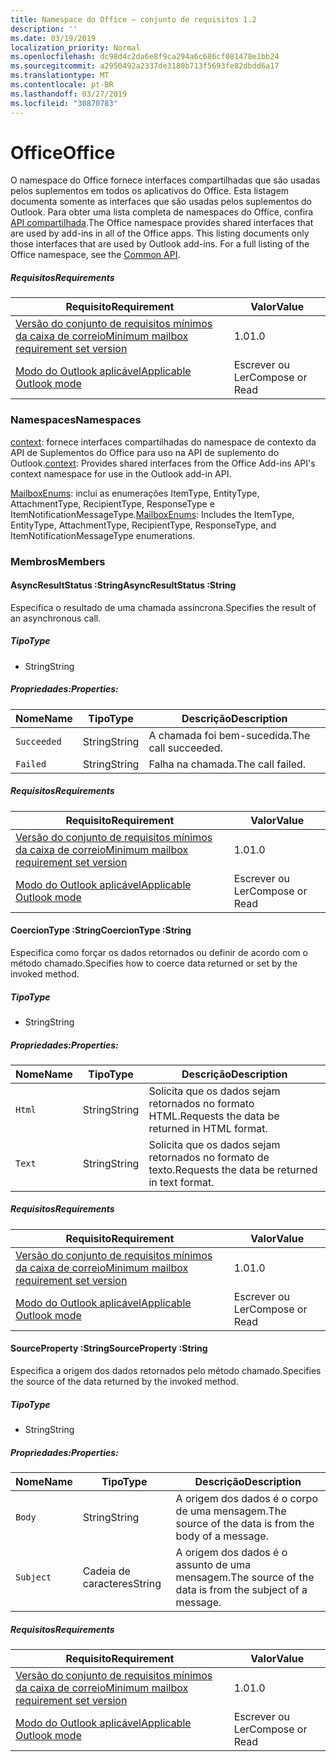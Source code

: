 ```yaml
---
title: Namespace do Office – conjunto de requisitos 1.2
description: ''
ms.date: 03/19/2019
localization_priority: Normal
ms.openlocfilehash: dc98d4c2da6e8f9ca294a6c686cf081478e1bb24
ms.sourcegitcommit: a2950492a2337de3180b713f5693fe82dbdd6a17
ms.translationtype: MT
ms.contentlocale: pt-BR
ms.lasthandoff: 03/27/2019
ms.locfileid: "30870783"
---
```

# <a name="office"></a><span data-ttu-id="124a4-102">Office</span><span class="sxs-lookup"><span data-stu-id="124a4-102">Office</span></span>

<span data-ttu-id="124a4-p101">O namespace do Office fornece interfaces compartilhadas que são usadas pelos suplementos em todos os aplicativos do Office. Esta listagem documenta somente as interfaces que são usadas pelos suplementos do Outlook. Para obter uma lista completa de namespaces do Office, confira [API compartilhada](/javascript/api/office).</span><span class="sxs-lookup"><span data-stu-id="124a4-p101">The Office namespace provides shared interfaces that are used by add-ins in all of the Office apps. This listing documents only those interfaces that are used by Outlook add-ins. For a full listing of the Office namespace, see the [Common API](/javascript/api/office).</span></span>

##### <a name="requirements"></a><span data-ttu-id="124a4-105">Requisitos</span><span class="sxs-lookup"><span data-stu-id="124a4-105">Requirements</span></span>

|<span data-ttu-id="124a4-106">Requisito</span><span class="sxs-lookup"><span data-stu-id="124a4-106">Requirement</span></span>| <span data-ttu-id="124a4-107">Valor</span><span class="sxs-lookup"><span data-stu-id="124a4-107">Value</span></span>|
|---|---|
|[<span data-ttu-id="124a4-108">Versão do conjunto de requisitos mínimos da caixa de correio</span><span class="sxs-lookup"><span data-stu-id="124a4-108">Minimum mailbox requirement set version</span></span>](/office/dev/add-ins/reference/requirement-sets/outlook-api-requirement-sets)| <span data-ttu-id="124a4-109">1.0</span><span class="sxs-lookup"><span data-stu-id="124a4-109">1.0</span></span>|
|[<span data-ttu-id="124a4-110">Modo do Outlook aplicável</span><span class="sxs-lookup"><span data-stu-id="124a4-110">Applicable Outlook mode</span></span>](/outlook/add-ins/#extension-points)| <span data-ttu-id="124a4-111">Escrever ou Ler</span><span class="sxs-lookup"><span data-stu-id="124a4-111">Compose or Read</span></span>|

### <a name="namespaces"></a><span data-ttu-id="124a4-112">Namespaces</span><span class="sxs-lookup"><span data-stu-id="124a4-112">Namespaces</span></span>

<span data-ttu-id="124a4-113">[context](office.context.md): fornece interfaces compartilhadas do namespace de contexto da API de Suplementos do Office para uso na API de suplemento do Outlook.</span><span class="sxs-lookup"><span data-stu-id="124a4-113">[context](office.context.md): Provides shared interfaces from the Office Add-ins API's context namespace for use in the Outlook add-in API.</span></span>

<span data-ttu-id="124a4-114">[MailboxEnums](/javascript/api/outlook_1_2/office.mailboxenums.attachmenttype): inclui as enumerações ItemType, EntityType, AttachmentType, RecipientType, ResponseType e ItemNotificationMessageType.</span><span class="sxs-lookup"><span data-stu-id="124a4-114">[MailboxEnums](/javascript/api/outlook_1_2/office.mailboxenums.attachmenttype): Includes the ItemType, EntityType, AttachmentType, RecipientType, ResponseType, and ItemNotificationMessageType enumerations.</span></span>

### <a name="members"></a><span data-ttu-id="124a4-115">Membros</span><span class="sxs-lookup"><span data-stu-id="124a4-115">Members</span></span>

####  <a name="asyncresultstatus-string"></a><span data-ttu-id="124a4-116">AsyncResultStatus :String</span><span class="sxs-lookup"><span data-stu-id="124a4-116">AsyncResultStatus :String</span></span>

<span data-ttu-id="124a4-117">Especifica o resultado de uma chamada assíncrona.</span><span class="sxs-lookup"><span data-stu-id="124a4-117">Specifies the result of an asynchronous call.</span></span>

##### <a name="type"></a><span data-ttu-id="124a4-118">Tipo</span><span class="sxs-lookup"><span data-stu-id="124a4-118">Type</span></span>

*   <span data-ttu-id="124a4-119">String</span><span class="sxs-lookup"><span data-stu-id="124a4-119">String</span></span>

##### <a name="properties"></a><span data-ttu-id="124a4-120">Propriedades:</span><span class="sxs-lookup"><span data-stu-id="124a4-120">Properties:</span></span>

|<span data-ttu-id="124a4-121">Nome</span><span class="sxs-lookup"><span data-stu-id="124a4-121">Name</span></span>| <span data-ttu-id="124a4-122">Tipo</span><span class="sxs-lookup"><span data-stu-id="124a4-122">Type</span></span>| <span data-ttu-id="124a4-123">Descrição</span><span class="sxs-lookup"><span data-stu-id="124a4-123">Description</span></span>|
|---|---|---|
|`Succeeded`| <span data-ttu-id="124a4-124">String</span><span class="sxs-lookup"><span data-stu-id="124a4-124">String</span></span>|<span data-ttu-id="124a4-125">A chamada foi bem-sucedida.</span><span class="sxs-lookup"><span data-stu-id="124a4-125">The call succeeded.</span></span>|
|`Failed`| <span data-ttu-id="124a4-126">String</span><span class="sxs-lookup"><span data-stu-id="124a4-126">String</span></span>|<span data-ttu-id="124a4-127">Falha na chamada.</span><span class="sxs-lookup"><span data-stu-id="124a4-127">The call failed.</span></span>|

##### <a name="requirements"></a><span data-ttu-id="124a4-128">Requisitos</span><span class="sxs-lookup"><span data-stu-id="124a4-128">Requirements</span></span>

|<span data-ttu-id="124a4-129">Requisito</span><span class="sxs-lookup"><span data-stu-id="124a4-129">Requirement</span></span>| <span data-ttu-id="124a4-130">Valor</span><span class="sxs-lookup"><span data-stu-id="124a4-130">Value</span></span>|
|---|---|
|[<span data-ttu-id="124a4-131">Versão do conjunto de requisitos mínimos da caixa de correio</span><span class="sxs-lookup"><span data-stu-id="124a4-131">Minimum mailbox requirement set version</span></span>](/office/dev/add-ins/reference/requirement-sets/outlook-api-requirement-sets)| <span data-ttu-id="124a4-132">1.0</span><span class="sxs-lookup"><span data-stu-id="124a4-132">1.0</span></span>|
|[<span data-ttu-id="124a4-133">Modo do Outlook aplicável</span><span class="sxs-lookup"><span data-stu-id="124a4-133">Applicable Outlook mode</span></span>](/outlook/add-ins/#extension-points)| <span data-ttu-id="124a4-134">Escrever ou Ler</span><span class="sxs-lookup"><span data-stu-id="124a4-134">Compose or Read</span></span>|

####  <a name="coerciontype-string"></a><span data-ttu-id="124a4-135">CoercionType :String</span><span class="sxs-lookup"><span data-stu-id="124a4-135">CoercionType :String</span></span>

<span data-ttu-id="124a4-136">Especifica como forçar os dados retornados ou definir de acordo com o método chamado.</span><span class="sxs-lookup"><span data-stu-id="124a4-136">Specifies how to coerce data returned or set by the invoked method.</span></span>

##### <a name="type"></a><span data-ttu-id="124a4-137">Tipo</span><span class="sxs-lookup"><span data-stu-id="124a4-137">Type</span></span>

*   <span data-ttu-id="124a4-138">String</span><span class="sxs-lookup"><span data-stu-id="124a4-138">String</span></span>

##### <a name="properties"></a><span data-ttu-id="124a4-139">Propriedades:</span><span class="sxs-lookup"><span data-stu-id="124a4-139">Properties:</span></span>

|<span data-ttu-id="124a4-140">Nome</span><span class="sxs-lookup"><span data-stu-id="124a4-140">Name</span></span>| <span data-ttu-id="124a4-141">Tipo</span><span class="sxs-lookup"><span data-stu-id="124a4-141">Type</span></span>| <span data-ttu-id="124a4-142">Descrição</span><span class="sxs-lookup"><span data-stu-id="124a4-142">Description</span></span>|
|---|---|---|
|`Html`| <span data-ttu-id="124a4-143">String</span><span class="sxs-lookup"><span data-stu-id="124a4-143">String</span></span>|<span data-ttu-id="124a4-144">Solicita que os dados sejam retornados no formato HTML.</span><span class="sxs-lookup"><span data-stu-id="124a4-144">Requests the data be returned in HTML format.</span></span>|
|`Text`| <span data-ttu-id="124a4-145">String</span><span class="sxs-lookup"><span data-stu-id="124a4-145">String</span></span>|<span data-ttu-id="124a4-146">Solicita que os dados sejam retornados no formato de texto.</span><span class="sxs-lookup"><span data-stu-id="124a4-146">Requests the data be returned in text format.</span></span>|

##### <a name="requirements"></a><span data-ttu-id="124a4-147">Requisitos</span><span class="sxs-lookup"><span data-stu-id="124a4-147">Requirements</span></span>

|<span data-ttu-id="124a4-148">Requisito</span><span class="sxs-lookup"><span data-stu-id="124a4-148">Requirement</span></span>| <span data-ttu-id="124a4-149">Valor</span><span class="sxs-lookup"><span data-stu-id="124a4-149">Value</span></span>|
|---|---|
|[<span data-ttu-id="124a4-150">Versão do conjunto de requisitos mínimos da caixa de correio</span><span class="sxs-lookup"><span data-stu-id="124a4-150">Minimum mailbox requirement set version</span></span>](/office/dev/add-ins/reference/requirement-sets/outlook-api-requirement-sets)| <span data-ttu-id="124a4-151">1.0</span><span class="sxs-lookup"><span data-stu-id="124a4-151">1.0</span></span>|
|[<span data-ttu-id="124a4-152">Modo do Outlook aplicável</span><span class="sxs-lookup"><span data-stu-id="124a4-152">Applicable Outlook mode</span></span>](/outlook/add-ins/#extension-points)| <span data-ttu-id="124a4-153">Escrever ou Ler</span><span class="sxs-lookup"><span data-stu-id="124a4-153">Compose or Read</span></span>|

####  <a name="sourceproperty-string"></a><span data-ttu-id="124a4-154">SourceProperty :String</span><span class="sxs-lookup"><span data-stu-id="124a4-154">SourceProperty :String</span></span>

<span data-ttu-id="124a4-155">Especifica a origem dos dados retornados pelo método chamado.</span><span class="sxs-lookup"><span data-stu-id="124a4-155">Specifies the source of the data returned by the invoked method.</span></span>

##### <a name="type"></a><span data-ttu-id="124a4-156">Tipo</span><span class="sxs-lookup"><span data-stu-id="124a4-156">Type</span></span>

*   <span data-ttu-id="124a4-157">String</span><span class="sxs-lookup"><span data-stu-id="124a4-157">String</span></span>

##### <a name="properties"></a><span data-ttu-id="124a4-158">Propriedades:</span><span class="sxs-lookup"><span data-stu-id="124a4-158">Properties:</span></span>

|<span data-ttu-id="124a4-159">Nome</span><span class="sxs-lookup"><span data-stu-id="124a4-159">Name</span></span>| <span data-ttu-id="124a4-160">Tipo</span><span class="sxs-lookup"><span data-stu-id="124a4-160">Type</span></span>| <span data-ttu-id="124a4-161">Descrição</span><span class="sxs-lookup"><span data-stu-id="124a4-161">Description</span></span>|
|---|---|---|
|`Body`| <span data-ttu-id="124a4-162">String</span><span class="sxs-lookup"><span data-stu-id="124a4-162">String</span></span>|<span data-ttu-id="124a4-163">A origem dos dados é o corpo de uma mensagem.</span><span class="sxs-lookup"><span data-stu-id="124a4-163">The source of the data is from the body of a message.</span></span>|
|`Subject`| <span data-ttu-id="124a4-164">Cadeia de caracteres</span><span class="sxs-lookup"><span data-stu-id="124a4-164">String</span></span>|<span data-ttu-id="124a4-165">A origem dos dados é o assunto de uma mensagem.</span><span class="sxs-lookup"><span data-stu-id="124a4-165">The source of the data is from the subject of a message.</span></span>|

##### <a name="requirements"></a><span data-ttu-id="124a4-166">Requisitos</span><span class="sxs-lookup"><span data-stu-id="124a4-166">Requirements</span></span>

|<span data-ttu-id="124a4-167">Requisito</span><span class="sxs-lookup"><span data-stu-id="124a4-167">Requirement</span></span>| <span data-ttu-id="124a4-168">Valor</span><span class="sxs-lookup"><span data-stu-id="124a4-168">Value</span></span>|
|---|---|
|[<span data-ttu-id="124a4-169">Versão do conjunto de requisitos mínimos da caixa de correio</span><span class="sxs-lookup"><span data-stu-id="124a4-169">Minimum mailbox requirement set version</span></span>](/office/dev/add-ins/reference/requirement-sets/outlook-api-requirement-sets)| <span data-ttu-id="124a4-170">1.0</span><span class="sxs-lookup"><span data-stu-id="124a4-170">1.0</span></span>|
|[<span data-ttu-id="124a4-171">Modo do Outlook aplicável</span><span class="sxs-lookup"><span data-stu-id="124a4-171">Applicable Outlook mode</span></span>](/outlook/add-ins/#extension-points)| <span data-ttu-id="124a4-172">Escrever ou Ler</span><span class="sxs-lookup"><span data-stu-id="124a4-172">Compose or Read</span></span>|
